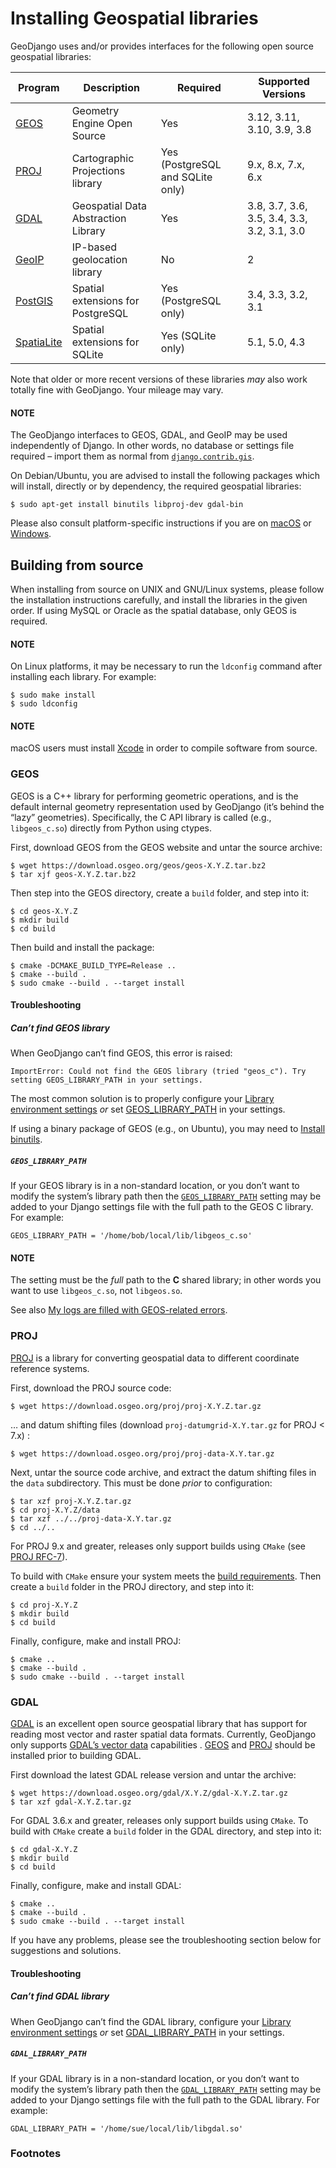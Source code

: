 # Installing Geospatial libraries

GeoDjango uses and/or provides interfaces for the following open source
geospatial libraries:

| Program                                          | Description                         | Required                         | Supported Versions                          |
|--------------------------------------------------|-------------------------------------|----------------------------------|---------------------------------------------|
| [GEOS](../geos.md)                               | Geometry Engine Open Source         | Yes                              | 3.12, 3.11, 3.10, 3.9, 3.8                  |
| [PROJ](https://proj.org/)                        | Cartographic Projections library    | Yes (PostgreSQL and SQLite only) | 9.x, 8.x, 7.x, 6.x                          |
| [GDAL](../gdal.md)                               | Geospatial Data Abstraction Library | Yes                              | 3.8, 3.7, 3.6, 3.5, 3.4, 3.3, 3.2, 3.1, 3.0 |
| [GeoIP](../geoip2.md)                            | IP-based geolocation library        | No                               | 2                                           |
| [PostGIS](https://postgis.net/)                  | Spatial extensions for PostgreSQL   | Yes (PostgreSQL only)            | 3.4, 3.3, 3.2, 3.1                          |
| [SpatiaLite](https://www.gaia-gis.it/gaia-sins/) | Spatial extensions for SQLite       | Yes (SQLite only)                | 5.1, 5.0, 4.3                               |

Note that older or more recent versions of these libraries *may* also work
totally fine with GeoDjango. Your mileage may vary.

<!-- Libs release dates:
GEOS 3.8.0 2019-10-10
GEOS 3.9.0 2020-12-14
GEOS 3.10.0 2021-10-20
GEOS 3.11.0 2022-07-01
GEOS 3.12.0 2023-06-27
GDAL 3.0.0 2019-05
GDAL 3.1.0 2020-05-07
GDAL 3.2.0 2020-11-02
GDAL 3.3.0 2021-05-03
GDAL 3.4.0 2021-11-04
GDAL 3.5.0 2022-05-13
GDAL 3.6.0 2022-11-03
GDAL 3.7.0 2023-05-10
GDAL 3.8.0 2023-11-13
PostGIS 3.1.0 2020-12-18
PostGIS 3.2.0 2021-12-18
PostGIS 3.3.0 2022-08-27
PostGIS 3.4.0 2023-08-15
PROJ 9.0.0 2022-03-01
PROJ 8.0.0 2021-03-01
PROJ 8.0.0 2021-03-01
PROJ 7.0.0 2020-02-25
PROJ 6.0.0 2019-02-26
SpatiaLite 4.3.0 2015-09-07
SpatiaLite 5.0.0 2020-08-23
SpatiaLite 5.1.0 2023-08-04 -->

#### NOTE
The GeoDjango interfaces to GEOS, GDAL, and GeoIP may be used
independently of Django.  In other words, no database or settings file
required – import them as normal from [`django.contrib.gis`](../index.md#module-django.contrib.gis).

On Debian/Ubuntu, you are advised to install the following packages which will
install, directly or by dependency, the required geospatial libraries:

```console
$ sudo apt-get install binutils libproj-dev gdal-bin
```

Please also consult platform-specific instructions if you are on [macOS](index.md#macos)
or [Windows](index.md#windows).

<a id="build-from-source"></a>

## Building from source

When installing from source on UNIX and GNU/Linux systems, please follow
the installation instructions carefully, and install the libraries in the
given order.  If using MySQL or Oracle as the spatial database, only GEOS
is required.

#### NOTE
On Linux platforms, it may be necessary to run the `ldconfig` command
after installing each library. For example:

```shell
$ sudo make install
$ sudo ldconfig
```

#### NOTE
macOS users must install [Xcode](https://developer.apple.com/xcode/) in order to compile software from source.

<a id="geosbuild"></a>

### GEOS

GEOS is a C++ library for performing geometric operations, and is the default
internal geometry representation used by GeoDjango (it’s behind the “lazy”
geometries).  Specifically, the C API library is called (e.g., `libgeos_c.so`)
directly from Python using ctypes.

First, download GEOS from the GEOS website and untar the source archive:

```shell
$ wget https://download.osgeo.org/geos/geos-X.Y.Z.tar.bz2
$ tar xjf geos-X.Y.Z.tar.bz2
```

Then step into the GEOS directory, create a `build` folder, and step into
it:

```shell
$ cd geos-X.Y.Z
$ mkdir build
$ cd build
```

Then build and install the package:

```shell
$ cmake -DCMAKE_BUILD_TYPE=Release ..
$ cmake --build .
$ sudo cmake --build . --target install
```

#### Troubleshooting

##### Can’t find GEOS library

When GeoDjango can’t find GEOS, this error is raised:

```text
ImportError: Could not find the GEOS library (tried "geos_c"). Try setting GEOS_LIBRARY_PATH in your settings.
```

The most common solution is to properly configure your [Library environment settings](index.md#libsettings) *or* set
[GEOS_LIBRARY_PATH](#geoslibrarypath) in your settings.

If using a binary package of GEOS (e.g., on Ubuntu), you may need to [Install binutils](index.md#binutils).

<a id="geoslibrarypath"></a>

##### `GEOS_LIBRARY_PATH`

If your GEOS library is in a non-standard location, or you don’t want to
modify the system’s library path then the [`GEOS_LIBRARY_PATH`](../geos.md#std-setting-GEOS_LIBRARY_PATH)
setting may be added to your Django settings file with the full path to the
GEOS C library.  For example:

```shell
GEOS_LIBRARY_PATH = '/home/bob/local/lib/libgeos_c.so'
```

#### NOTE
The setting must be the *full* path to the **C** shared library; in
other words you want to use `libgeos_c.so`, not `libgeos.so`.

See also [My logs are filled with GEOS-related errors](../geos.md#geos-exceptions-in-logfile).

<a id="proj4"></a>

### PROJ

[PROJ](https://proj.org/) is a library for converting geospatial data to different coordinate
reference systems.

First, download the PROJ source code:

```shell
$ wget https://download.osgeo.org/proj/proj-X.Y.Z.tar.gz
```

… and datum shifting files (download `proj-datumgrid-X.Y.tar.gz` for
PROJ < 7.x) :

```shell
$ wget https://download.osgeo.org/proj/proj-data-X.Y.tar.gz
```

Next, untar the source code archive, and extract the datum shifting files in the
`data` subdirectory. This must be done *prior* to configuration:

```shell
$ tar xzf proj-X.Y.Z.tar.gz
$ cd proj-X.Y.Z/data
$ tar xzf ../../proj-data-X.Y.tar.gz
$ cd ../..
```

For PROJ 9.x and greater, releases only support builds using `CMake` (see
[PROJ RFC-7](https://proj.org/community/rfc/rfc-7.html#rfc7)).

To build with `CMake` ensure your system meets the [build requirements](https://proj.org/install.html#build-requirements).
Then create a `build` folder in the PROJ directory, and step into it:

```shell
$ cd proj-X.Y.Z
$ mkdir build
$ cd build
```

Finally, configure, make and install PROJ:

```shell
$ cmake ..
$ cmake --build .
$ sudo cmake --build . --target install
```

<a id="gdalbuild"></a>

### GDAL

[GDAL](https://gdal.org/) is an excellent open source geospatial library that has support for
reading most vector and raster spatial data formats.  Currently, GeoDjango only
supports [GDAL’s vector data](../gdal.md) capabilities .
[GEOS](#geosbuild) and [PROJ](#proj4) should be installed prior to building GDAL.

First download the latest GDAL release version and untar the archive:

```shell
$ wget https://download.osgeo.org/gdal/X.Y.Z/gdal-X.Y.Z.tar.gz
$ tar xzf gdal-X.Y.Z.tar.gz
```

For GDAL 3.6.x and greater, releases only support builds using `CMake`. To
build with `CMake` create a `build` folder in the GDAL directory, and step
into it:

```shell
$ cd gdal-X.Y.Z
$ mkdir build
$ cd build
```

Finally, configure, make and install GDAL:

```shell
$ cmake ..
$ cmake --build .
$ sudo cmake --build . --target install
```

If you have any problems, please see the troubleshooting section below for
suggestions and solutions.

<a id="gdaltrouble"></a>

#### Troubleshooting

##### Can’t find GDAL library

When GeoDjango can’t find the GDAL library, configure your [Library environment settings](index.md#libsettings)
*or* set [GDAL_LIBRARY_PATH](#gdallibrarypath) in your settings.

<a id="gdallibrarypath"></a>

##### `GDAL_LIBRARY_PATH`

If your GDAL library is in a non-standard location, or you don’t want to
modify the system’s library path then the [`GDAL_LIBRARY_PATH`](../gdal.md#std-setting-GDAL_LIBRARY_PATH)
setting may be added to your Django settings file with the full path to
the GDAL library.  For example:

```shell
GDAL_LIBRARY_PATH = '/home/sue/local/lib/libgdal.so'
```

### Footnotes
